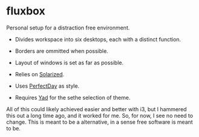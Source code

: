 # fluxbox

Personal setup for a distraction free environment.

* Divides workspace into six desktops, each with a distinct function.

* Borders are ommitted when possible.

* Layout of windows is set as far as possible.

* Relies on [Solarized](https://ethanschoonover.com/solarized/).

* Uses [PerfectDay](https://github.com/abhle/PerfectDay) as style.

* Requires [Yad](https://github.com/v1cont/yad) for the sethe selection of theme.

All of this could likely achieved easier and better with i3, but I 
hammered this out a long time ago, and it worked for me. So, for now,
I see no need to change. This is meant to be a alternative, in a sense
free software is meant to be.
